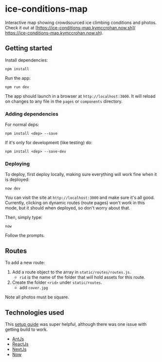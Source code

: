# ice-conditions-map
Interactive map showing crowdsourced ice climbing conditions and photos.
Check it out at [https://ice-conditions-map.kymccrohan.now.sh]( https://ice-conditions-map.kymccrohan.now.sh).

## Getting started
Install dependencies:
```.env
npm install
```
Run the app:
```.env
npm run dev
```
The app should launch in a browser at `http://localhost:3000`. 
It will reload on changes to any file in the `pages` or `components` directory.

### Adding dependencies
For normal deps:
```.env
npm install <dep> --save
```
If it's only for development (like testing) do:
```.env
npm install <dep> --save-dev
```

### Deploying
To deploy, first deploy locally, making sure everything will work fine when it is deployed:
```.env
now dev
```
You can visit the site at `http://localhost:3000` and make sure it's all good.
Currently, clicking on dynamic routes (route pages) won't work in this mode, but it should
when deployed, so don't worry about that.

Then, simply type:
```.env
now
```
Follow the prompts.

## Routes
To add a new route:
1. Add a route object to the array in `static/routes/routes.js`.
    - `rid` is the name of the folder that will hold assets for this route.
2. Create the folder `<rid>` under `static/routes`.
    - add `cover.jpg`
    
Note all photos must be square.

## Technologies used
This [setup guide](https://levelup.gitconnected.com/lets-create-a-project-with-nextjs-antd-and-deploy-with-now-sh-e38772348312) 
was super helpful, although there was one issue with getting build to work.
- [AntJs](https://ant.design/)
- [ReactJs](https://reactjs.org/)
- [NextJs](https://nextjs.org/)
- [Now](https://zeit.co/home)